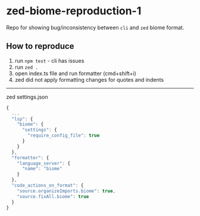 # zed-biome-reproduction-1

Repo for showing bug/inconsistency between `cli` and `zed` biome format.

## How to reproduce

1. run `npm test` - cli has issues
2. run `zed .`
3. open index.ts file and run formatter (cmd+shift+i)
4. zed did not apply formatting changes for quotes and indents

---

zed settings.json
```js
{
  ...
  "lsp": {
    "biome": {
      "settings": {
        "require_config_file": true
      }
    }
  },
  "formatter": {
    "language_server": {
      "name": "biome"
    }
  },
  "code_actions_on_format": {
    "source.organizeImports.biome": true,
    "source.fixAll.biome": true
  }
}
```
